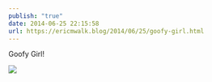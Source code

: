 ```yaml
---
publish: "true"
date: 2014-06-25 22:15:58
url: https://ericmwalk.blog/2014/06/25/goofy-girl.html
---
```


Goofy Girl!

![](https://ericmwalk.blog/uploads/2022/76a1191dc5.jpg)